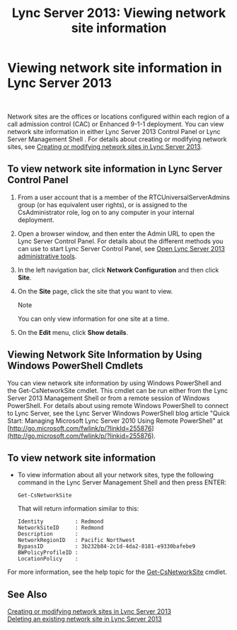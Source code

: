 ﻿---
title: 'Lync Server 2013: Viewing network site information'
TOCTitle: Viewing network site information
ms:assetid: 24a97d98-b168-4016-81bf-c2c478092b87
ms:mtpsurl: https://technet.microsoft.com/en-us/library/JJ687996(v=OCS.15)
ms:contentKeyID: 49733586
ms.date: 07/23/2014
mtps_version: v=OCS.15
---

# Viewing network site information in Lync Server 2013

 


Network sites are the offices or locations configured within each region of a call admission control (CAC) or Enhanced 9-1-1 deployment. You can view network site information in either Lync Server 2013 Control Panel or Lync Server Management Shell . For details about creating or modifying network sites, see [Creating or modifying network sites in Lync Server 2013](lync-server-2013-creating-or-modifying-network-sites.md).

## To view network site information in Lync Server Control Panel

1.  From a user account that is a member of the RTCUniversalServerAdmins group (or has equivalent user rights), or is assigned to the CsAdministrator role, log on to any computer in your internal deployment.

2.  Open a browser window, and then enter the Admin URL to open the Lync Server Control Panel. For details about the different methods you can use to start Lync Server Control Panel, see [Open Lync Server 2013 administrative tools](lync-server-2013-open-lync-server-administrative-tools.md).

3.  In the left navigation bar, click **Network Configuration** and then click **Site**.

4.  On the **Site** page, click the site that you want to view.
    

    > [!NOTE]
    > You can only view information for one site at a time.



5.  On the **Edit** menu, click **Show details**.

## Viewing Network Site Information by Using Windows PowerShell Cmdlets

You can view network site information by using Windows PowerShell and the Get-CsNetworkSite cmdlet. This cmdlet can be run either from the Lync Server 2013 Management Shell or from a remote session of Windows PowerShell. For details about using remote Windows PowerShell to connect to Lync Server, see the Lync Server Windows PowerShell blog article "Quick Start: Managing Microsoft Lync Server 2010 Using Remote PowerShell" at [http://go.microsoft.com/fwlink/p/?linkId=255876](http://go.microsoft.com/fwlink/p/?linkid=255876).

## To view network site information

  - To view information about all your network sites, type the following command in the Lync Server Management Shell and then press ENTER:
    
        Get-CsNetworkSite
    
    That will return information similar to this:
    
        Identity          : Redmond
        NetworkSiteID     : Redmond
        Description       :
        NetworkRegionID   : Pacific Northwest
        BypassID          : 3b232b84-2c1d-4da2-8181-e9330bafebe9
        BWPolicyProfileID :
        LocationPolicy    :

For more information, see the help topic for the [Get-CsNetworkSite](https://technet.microsoft.com/en-us/library/gg398766\(v=ocs.15\)) cmdlet.

## See Also


[Creating or modifying network sites in Lync Server 2013](lync-server-2013-creating-or-modifying-network-sites.md)  
[Deleting an existing network site in Lync Server 2013](lync-server-2013-deleting-an-existing-network-site.md)


